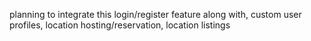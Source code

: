 planning to integrate this login/register feature along with, custom user profiles, location hosting/reservation, location listings
